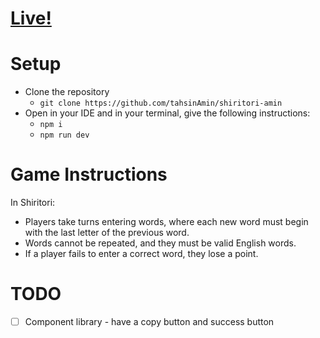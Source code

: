 # [Live!](https://shiritori-amin.vercel.app/)

# Setup

- Clone the repository 
    - `git clone https://github.com/tahsinAmin/shiritori-amin`
- Open in your IDE and in your terminal, give the following instructions:
    - `npm i`
    - `npm run dev`

# Game Instructions
In Shiritori:
- Players take turns entering words, where each new word must begin with the last letter of the previous word.
- Words cannot be repeated, and they must be valid English words.
- If a player fails to enter a correct word, they lose a point.


# TODO
- [ ] Component library - have a copy button and success button 
